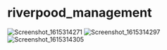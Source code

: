# riverpood_management

![Screenshot_1615314271](https://user-images.githubusercontent.com/64243974/110519176-35291000-8137-11eb-9ba7-8d88b30877c8.png)
![Screenshot_1615314297](https://user-images.githubusercontent.com/64243974/110519178-35291000-8137-11eb-9f12-3db4b9ffad6c.png)
![Screenshot_1615314305](https://user-images.githubusercontent.com/64243974/110519183-35c1a680-8137-11eb-9c63-a8723b3e8aa9.png)

 
